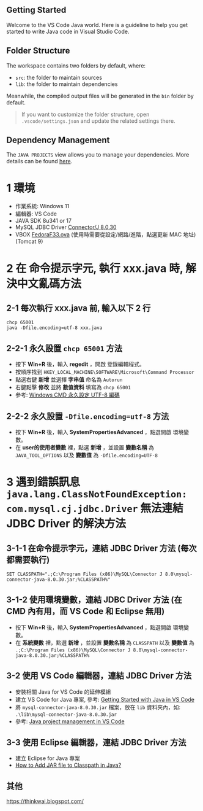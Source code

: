 ## Getting Started

Welcome to the VS Code Java world. Here is a guideline to help you get started to write Java code in Visual Studio Code.

## Folder Structure

The workspace contains two folders by default, where:

- `src`: the folder to maintain sources
- `lib`: the folder to maintain dependencies

Meanwhile, the compiled output files will be generated in the `bin` folder by default.

> If you want to customize the folder structure, open `.vscode/settings.json` and update the related settings there.

## Dependency Management

The `JAVA PROJECTS` view allows you to manage your dependencies. More details can be found [here](https://github.com/microsoft/vscode-java-dependency#manage-dependencies).

# 1 環境

- 作業系統: Windows 11
- 編輯器: VS Code
- JAVA SDK 8u341 or 17
- MySQL JDBC Driver [Connector/J 8.0.30](https://dev.mysql.com/downloads/windows/installer/8.0.html)
- VBOX [FedoraF33.ova](https://drive.google.com/file/d/1I3TKda_YB1nCmRMFdi4r6tMyfXMBwMvr/view) (使用時需要從設定/網路/進階，點選更新 MAC 地址) (Tomcat 9)

# 2 在 命令提示字元, 執行 xxx.java 時, 解決中文亂碼方法

## 2-1 每次執行 xxx.java 前, 輸入以下 2 行

```batch
chcp 65001
java -Dfile.encoding=utf-8 xxx.java
```

## 2-2-1 永久設置 `chcp 65001` 方法

- 按下 **Win+R** 後，輸入 **regedit** ，開啟 登錄編輯程式。
- 按順序找到 `HKEY_LOCAL_MACHINE\SOFTWARE\Microsoft\Command Processor`
- 點選右鍵 **新增** 並選擇 **字串值** 命名為 `Autorun`
- 右鍵點擊 **修改** 並將 **數值資料** 填寫為 `chcp 65001`
- 參考: [Windows CMD 永久設定 UTF-8 編碼](https://iter01.com/591854.html)

## 2-2-2 永久設置 `-Dfile.encoding=utf-8` 方法

- 按下 **Win+R** 後，輸入 **SystemPropertiesAdvanced** ，點選開啟 環境變數。
- 在 **user的使用者變數** 裡，點選 **新增** ，並設置 **變數名稱** 為 `JAVA_TOOL_OPTIONS` 以及 **變數值** 為 `-Dfile.encoding=UTF-8`

# 3 遇到錯誤訊息 `java.lang.ClassNotFoundException: com.mysql.cj.jdbc.Driver` 無法連結 JDBC Driver 的解決方法

## 3-1-1 在命令提示字元，連結 JDBC Driver 方法 (每次都需要執行)

```batch
SET CLASSPATH=".;C:\Program Files (x86)\MySQL\Connector J 8.0\mysql-connector-java-8.0.30.jar;%CLASSPATH%"
```

## 3-1-2 使用環境變數，連結 JDBC Driver 方法 (在 CMD 內有用，而 VS Code 和 Eclipse 無用)

- 按下 **Win+R** 後，輸入 **SystemPropertiesAdvanced** ，點選開啟 環境變數。
- 在 **系統變數** 裡，點選 **新增** ，並設置 **變數名稱** 為 `CLASSPATH` 以及 **變數值** 為 `.;C:\Program Files (x86)\MySQL\Connector J 8.0\mysql-connector-java-8.0.30.jar;%CLASSPATH%`

## 3-2 使用 VS Code 編輯器，連結 JDBC Driver 方法

- 安裝相關 Java for VS Code 的延伸模組
- 建立 VS Code for Java 專案, 參考: [Getting Started with Java in VS Code](https://code.visualstudio.com/docs/java/java-tutorial)
- 將 `mysql-connector-java-8.0.30.jar` 檔案，放在 `lib` 資料夾內，如: `.\lib\mysql-connector-java-8.0.30.jar`
- 參考: [Java project management in VS Code](https://code.visualstudio.com/docs/java/java-project)

## 3-3 使用 Eclipse 編輯器，連結 JDBC Driver 方法

- 建立 Eclipse for Java 專案
- [How to Add JAR file to Classpath in Java?](https://www.geeksforgeeks.org/how-to-add-jar-file-to-classpath-in-java/)

## 其他

https://thinkwai.blogspot.com/